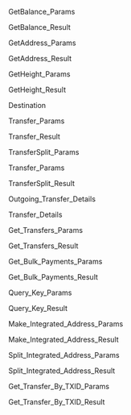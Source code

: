 GetBalance\_Params

GetBalance\_Result

GetAddress\_Params

GetAddress\_Result

GetHeight\_Params

GetHeight\_Result

Destination

Transfer\_Params

Transfer\_Result

TransferSplit\_Params

Transfer\_Params

TransferSplit\_Result

Outgoing\_Transfer\_Details

Transfer\_Details

Get\_Transfers\_Params

Get\_Transfers\_Result

Get\_Bulk\_Payments\_Params

Get\_Bulk\_Payments\_Result

Query\_Key\_Params

Query\_Key\_Result

Make\_Integrated\_Address\_Params

Make\_Integrated\_Address\_Result

Split\_Integrated\_Address\_Params

Split\_Integrated\_Address\_Result

Get\_Transfer\_By\_TXID\_Params

Get\_Transfer\_By\_TXID\_Result

